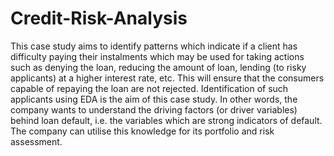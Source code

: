 # Credit-Risk-Analysis
This case study aims to identify patterns which indicate if a client has difficulty paying their instalments which may be used for taking actions such as denying the loan, reducing the amount of loan, lending (to risky applicants) at a higher interest rate, etc. This will ensure that the consumers capable of repaying the loan are not rejected. Identification of such applicants using EDA is the aim of this case study.  In other words, the company wants to understand the driving factors (or driver variables) behind loan default, i.e. the variables which are strong indicators of default. The company can utilise this knowledge for its portfolio and risk assessment.
